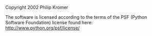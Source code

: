 Copyright 2002 Philip Kromer

The software is licensed according to the terms of the PSF (Python Software Foundation) license found here: http://www.python.org/psf/license/